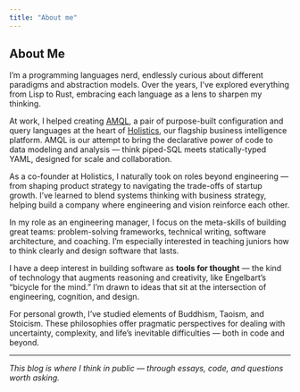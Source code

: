 ```yaml
---
title: "About me"
---
```

## About Me

I’m a programming languages nerd, endlessly curious about different paradigms and abstraction models. Over the years, I've explored everything from Lisp to Rust, embracing each language as a lens to sharpen my thinking.

At work, I helped creating [AMQL](https://docs.holistics.io/as-code/amql/), a pair of purpose-built configuration and query languages at the heart of [Holistics](https://holistics.io), our flagship business intelligence platform. AMQL is our attempt to bring the declarative power of code to data modeling and analysis — think piped-SQL meets statically-typed YAML, designed for scale and collaboration.

As a co-founder at Holistics, I naturally took on roles beyond engineering — from shaping product strategy to navigating the trade-offs of startup growth. I’ve learned to blend systems thinking with business strategy, helping build a company where engineering and vision reinforce each other.

In my role as an engineering manager, I focus on the meta-skills of building great teams: problem-solving frameworks, technical writing, software architecture, and coaching. I’m especially interested in teaching juniors how to think clearly and design software that lasts.

I have a deep interest in building software as **tools for thought** — the kind of technology that augments reasoning and creativity, like Engelbart’s “bicycle for the mind.” I’m drawn to ideas that sit at the intersection of engineering, cognition, and design.

For personal growth, I’ve studied elements of Buddhism, Taoism, and Stoicism. These philosophies offer pragmatic perspectives for dealing with uncertainty, complexity, and life’s inevitable difficulties — both in code and beyond.

---

*This blog is where I think in public — through essays, code, and questions worth asking.*
